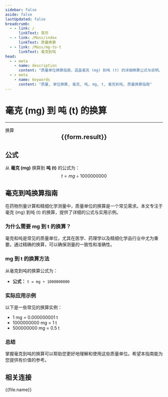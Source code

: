 ```yaml
---
sidebar: false
aside: false
lastUpdated: false
breadcrumb:
  - - link: /
      linkText: 首页
  - - link: /Mass/index
      linkText: 质量换算
  - - link: /Mass/mg-to-t
      linkText: 毫克到吨
head:
  - - meta
    - name: description
      content: "质量单位换算指南，涵盖毫克 (mg) 到吨 (t) 的详细换算公式与说明。"
  - - meta
    - name: keywords
      content: "质量, 单位换算, 毫克, 吨, mg, t, 毫克到吨, 质量换算指南"
---
```

# 毫克 (mg) 到 吨 (t) 的换算
---
<script setup>
import { onMounted, reactive, inject, ref } from 'vue'
import { NButton, NForm, NFormItem, NInput, NInputNumber, NSelect, NCard, useMessage,NGrid ,NGi } from 'naive-ui'
import { defineClientComponent } from 'vitepress'
import { Mass } from '../../files';

const convert = inject('convert')

const form = reactive({
  number: null,
  result: '',
})

const convertHandler = () => {
  if (form.number !== null && !isNaN(form.number)) {
    const convertedValue = parseFloat(form.number) / 1000000000
    form.result = `${form.number}mg = ${convertedValue.toFixed(9)}t`
  } else {
    form.result = '请输入有效的数值。'
  }
}
</script>

<n-form size="large" :model="form">
  <n-form-item label="毫克 (mg)">
    <n-input-number v-model:value="form.number" placeholder="输入毫克" style="width: 100%" />
  </n-form-item>
  <n-form-item>
    <n-button type="info" @click="convertHandler" block>换算</n-button>
  </n-form-item>
</n-form>

<n-card  embedded :bordered="false" hoverable>
  <div  style="text-align:center;font-size:20px;">
    <strong>{{form.result}}</strong>
  </div>
</n-card>

## 公式

从 **毫克 (mg)** 换算到 **吨 (t)** 的公式为：
$$ t = mg \div 1000000000 $$

## 毫克到吨换算指南

在药物剂量计算和精细化学测量中，质量单位的换算是一个常见需求。本文专注于毫克 (mg) 到吨 (t) 的换算，提供了详细的公式与实用示例。

### 为什么需要 mg 到 t 的换算？

毫克和吨是常见的质量单位，尤其在医学、药理学以及精细化学品行业中尤为重要。通过精确的换算，可以确保测量的一致性和准确性。

### mg 到 t 的换算方法

从毫克到吨的换算公式为：

- **公式：** `t = mg ÷ 1000000000`

### 实际应用示例

以下是一些常见的换算实例：

- 1 mg = 0.000000001 t
- 1000000000 mg = 1 t
- 500000000 mg = 0.5 t

### 总结

掌握毫克到吨的换算可以帮助您更好地理解和使用这些质量单位。希望本指南能为您提供有价值的参考。

## 相关连接
<n-grid x-gap="12" :cols="2">
  <n-gi v-for="(file, index) in Mass" :key="index">
    <n-button
      text
      tag="a"
      :href="file.path"
      type="info"
    >
      {{file.name}}
    </n-button>
  </n-gi>
</n-grid>